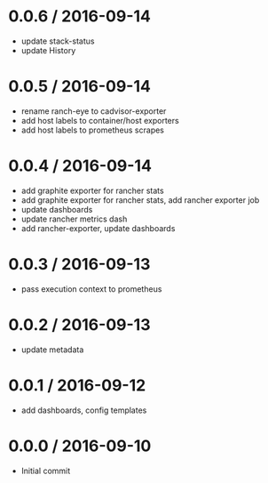 
0.0.6 / 2016-09-14
==================

  * update stack-status
  * update History

0.0.5 / 2016-09-14
==================

  * rename ranch-eye to cadvisor-exporter
  * add host labels to container/host exporters
  * add host labels to prometheus scrapes

0.0.4 / 2016-09-14
==================

  * add graphite exporter for rancher stats
  * add graphite exporter for rancher stats, add rancher exporter job
  * update dashboards
  * update rancher metrics dash
  * add rancher-exporter, update dashboards

0.0.3 / 2016-09-13
==================

  * pass execution context to prometheus

0.0.2 / 2016-09-13
==================

  * update metadata


0.0.1 / 2016-09-12
==================

  * add dashboards, config templates

0.0.0 / 2016-09-10
==================

 * Initial commit
